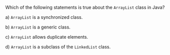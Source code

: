 Which of the following statements is true about the `ArrayList` class in Java?

a) `ArrayList` is a synchronized class.

b) `ArrayList` is a generic class.

c) `ArrayList` allows duplicate elements.

d) `ArrayList` is a subclass of the `LinkedList` class.